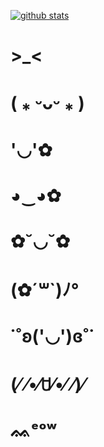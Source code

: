 [![github stats](https://github-readme-stats.vercel.app/api?username=superwonso)](https://github.com/anuraghazra/github-readme-stats)

# >_<
# ( ⁎ ᵕᴗᵕ ⁎ )
# '◡'✿
# ◕‿◕✿
# ✿˘◡˘✿
# (✿´꒳`)ﾉ°
# ˙˚ʚ('◡')ɞ˚˙
# (⁄ ⁄•⁄ꇴ⁄•⁄ ⁄)⁄
# ᨐᵉᵒʷ
